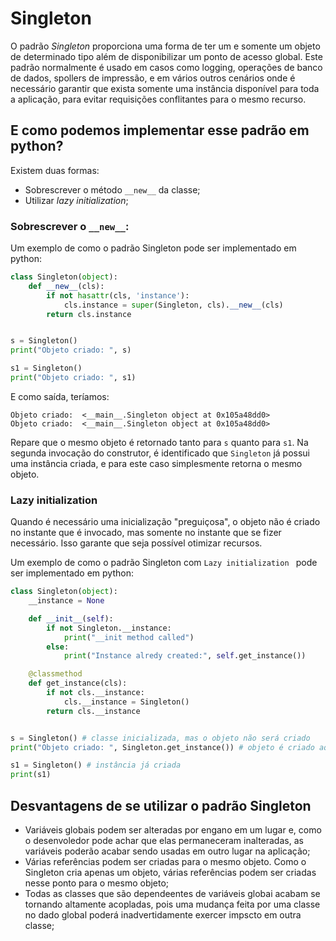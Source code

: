 # Singleton

O padrão *Singleton* proporciona uma forma de ter um e somente um objeto de determinado tipo além de disponibilizar um ponto de acesso global.
Este padrão normalmente é usado em casos como logging, operações de banco de dados, spollers de impressão, e em vários outros cenários onde é necessário garantir que exista somente uma instância disponível para toda a aplicação, para evitar requisições conflitantes para o mesmo recurso.

## E como podemos implementar esse padrão em python?

Existem duas formas:
* Sobrescrever o método `__new__` da classe;
* Utilizar *lazy initialization*;


### Sobrescrever o `__new__`:
Um exemplo de como o padrão Singleton pode ser implementado em python: 

```python
class Singleton(object):
    def __new__(cls):
        if not hasattr(cls, 'instance'):
            cls.instance = super(Singleton, cls).__new__(cls)
        return cls.instance


s = Singleton()
print("Objeto criado: ", s)

s1 = Singleton()
print("Objeto criado: ", s1)
```

E como saída, teríamos:

```
Objeto criado:  <__main__.Singleton object at 0x105a48dd0>
Objeto criado:  <__main__.Singleton object at 0x105a48dd0>
```

Repare que o mesmo objeto é retornado tanto para `s` quanto para `s1`. Na segunda invocação do construtor, é identificado que `Singleton` já possui uma instância criada, e para este caso simplesmente retorna o mesmo objeto.


### Lazy initialization 

Quando é necessário uma inicialização "preguiçosa", o objeto não é criado no instante que é invocado, mas somente no instante que se fizer necessário. Isso garante que seja possível otimizar recursos.

Um exemplo de como o padrão Singleton com `Lazy initialization ` pode ser implementado em python: 

```python
class Singleton(object):
    __instance = None

    def __init__(self):
        if not Singleton.__instance:
            print("__init method called")
        else:
            print("Instance alredy created:", self.get_instance())    

    @classmethod
    def get_instance(cls):
        if not cls.__instance:
            cls.__instance = Singleton()
        return cls.__instance


s = Singleton() # classe inicializada, mas o objeto não será criado
print("Objeto criado: ", Singleton.get_instance()) # objeto é criado aqui

s1 = Singleton() # instância já criada
print(s1)
```

## Desvantagens de se utilizar o padrão Singleton
- Variáveis globais podem ser alteradas por engano em um lugar e, como o desenvoledor pode achar que elas permaneceram inalteradas, as variáveis poderão acabar sendo usadas em outro lugar na aplicação;
- Várias referências podem ser criadas para o mesmo objeto. Como o Singleton cria apenas um objeto, várias referências podem ser criadas nesse ponto para o mesmo objeto;
- Todas as classes que são dependeentes de variáveis globai acabam se tornando altamente acopladas, pois uma mudança feita por uma classe no dado global poderá inadvertidamente exercer impscto em outra classe;
